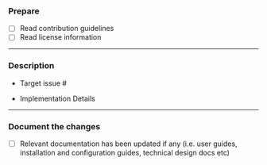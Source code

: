 
### Prepare

- [ ] Read contribution guidelines
- [ ] Read license information

-------------------

### Description

- Target issue #
  <!-- Link this PR to issue it is fixing -->

- Implementation Details
  <!-- If the fix is involved one then communicate high level analysis and implementation approach -->

-------------------
### Document the changes

- [ ] Relevant documentation has been updated if any (i.e. user guides, installation and configuration guides, technical design docs etc)

